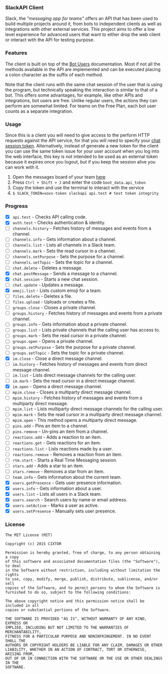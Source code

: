 ### SlackAPI Client

Slack, the _"messaging app for teams"_ offers an API that has been used to build multiple projects around it, from bots to independent clients as well as integrations with other external services. This project aims to offer a low level experience for advanced users that want to either drop the web client or interact with the API for testing purpose.

### Features

The client is built on top of the [Bot Users](https://api.slack.com/bot-users) documentation. Most if not all the methods available in the API are implemented and can be executed placing a colon character as the suffix of each method.

Note that the client runs with the same chat session of the user that is using the program, but technically speaking the interaction is similar to that of a bot. This offers some advantages, for example, like other APIs and integrations, bot users are free. Unlike regular users, the actions they can perform are somewhat limited. For teams on the Free Plan, each bot user counts as a separate integration.

### Usage

Since this is a client you will need to give access to the perform HTTP requests against the API service, for that you will need to specify your [chat session token](https://api.slack.com/web#authentication). Alternatively, instead of generate a new token for the client you can use the same token issue for your user account when you log into the web interface, this key is not intended to be used as an external token because it expires once you logout, but if you keep the session alive you can work with it.

1. Open the messages board of your team [here](https://slack.com/messages/)
2. Press `Ctrl + Shift + J` and enter the code `boot_data.api_token`
3. Copy the token and use the terminal to interact with the service
4. `$ SLACK_TOKEN=xoxs-token slackapi api.test # test token integrity`

### Progress

- [x] `api.test` - Checks API calling code.
- [x] `auth.test` - Checks authentication &amp; identity.
- [ ] `channels.history` - Fetches history of messages and events from a channel.
- [ ] `channels.info` - Gets information about a channel.
- [ ] `channels.list` - Lists all channels in a Slack team.
- [ ] `channels.mark` - Sets the read cursor in a channel.
- [ ] `channels.setPurpose` - Sets the purpose for a channel.
- [ ] `channels.setTopic` - Sets the topic for a channel.
- [ ] `chat.delete` - Deletes a message.
- [x] `chat.postMessage` - Sends a message to a channel.
- [x] `chat.session` - Starts a new chat session.
- [ ] `chat.update` - Updates a message.
- [x] `emoji.list` - Lists custom emoji for a team.
- [ ] `files.delete` - Deletes a file.
- [ ] `files.upload` - Uploads or creates a file.
- [ ] `groups.close` - Closes a private channel.
- [ ] `groups.history` - Fetches history of messages and events from a private channel.
- [ ] `groups.info` - Gets information about a private channel.
- [ ] `groups.list` - Lists private channels that the calling user has access to.
- [ ] `groups.mark` - Sets the read cursor in a private channel.
- [ ] `groups.open` - Opens a private channel.
- [ ] `groups.setPurpose` - Sets the purpose for a private channel.
- [ ] `groups.setTopic` - Sets the topic for a private channel.
- [x] `im.close` - Close a direct message channel.
- [ ] `im.history` - Fetches history of messages and events from direct message channel.
- [ ] `im.list` - Lists direct message channels for the calling user.
- [ ] `im.mark` - Sets the read cursor in a direct message channel.
- [x] `im.open` - Opens a direct message channel.
- [ ] `mpim.close` - Closes a multiparty direct message channel.
- [ ] `mpim.history` - Fetches history of messages and events from a multiparty direct message.
- [ ] `mpim.list` - Lists multiparty direct message channels for the calling user.
- [ ] `mpim.mark` - Sets the read cursor in a multiparty direct message channel.
- [ ] `mpim.open` - This method opens a multiparty direct message.
- [ ] `pins.add` - Pins an item to a channel.
- [ ] `pins.remove` - Un-pins an item from a channel.
- [ ] `reactions.add` - Adds a reaction to an item.
- [ ] `reactions.get` - Gets reactions for an item.
- [ ] `reactions.list` - Lists reactions made by a user.
- [ ] `reactions.remove` - Removes a reaction from an item.
- [ ] `rtm.start` - Starts a Real Time Messaging session.
- [ ] `stars.add` - Adds a star to an item.
- [ ] `stars.remove` - Removes a star from an item.
- [ ] `team.info` - Gets information about the current team.
- [x] `users.getPresence` - Gets user presence information.
- [x] `users.info` - Gets information about a user.
- [x] `users.list` - Lists all users in a Slack team.
- [x] `users.search` - Search users by name or email address.
- [x] `users.setActive` - Marks a user as active.
- [x] `users.setPresence` - Manually sets user presence.

### License

```
The MIT License (MIT)

Copyright (c) 2015 CIXTOR

Permission is hereby granted, free of charge, to any person obtaining a copy
of this software and associated documentation files (the "Software"), to deal
in the Software without restriction, including without limitation the rights
to use, copy, modify, merge, publish, distribute, sublicense, and/or sell
copies of the Software, and to permit persons to whom the Software is
furnished to do so, subject to the following conditions:

The above copyright notice and this permission notice shall be included in all
copies or substantial portions of the Software.

THE SOFTWARE IS PROVIDED "AS IS", WITHOUT WARRANTY OF ANY KIND, EXPRESS OR
IMPLIED, INCLUDING BUT NOT LIMITED TO THE WARRANTIES OF MERCHANTABILITY,
FITNESS FOR A PARTICULAR PURPOSE AND NONINFRINGEMENT. IN NO EVENT SHALL THE
AUTHORS OR COPYRIGHT HOLDERS BE LIABLE FOR ANY CLAIM, DAMAGES OR OTHER
LIABILITY, WHETHER IN AN ACTION OF CONTRACT, TORT OR OTHERWISE, ARISING FROM,
OUT OF OR IN CONNECTION WITH THE SOFTWARE OR THE USE OR OTHER DEALINGS IN THE
SOFTWARE.
```
